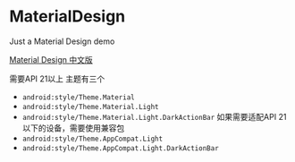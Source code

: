 # MaterialDesign
Just a Material Design demo

[Material Design 中文版](http://design.1sters.com/)

需要API 21以上
主题有三个
* `android:style/Theme.Material`
* `android:style/Theme.Material.Light`
* `android:style/Theme.Material.Light.DarkActionBar`
如果需要适配API 21以下的设备，需要使用兼容包
* `android:style/Theme.AppCompat.Light`
* `android:style/Theme.AppCompat.Light.DarkActionBar`